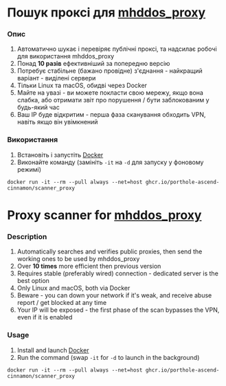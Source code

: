 # Пошук проксі для [mhddos_proxy](https://github.com/porthole-ascend-cinnamon/mhddos_proxy_releases)

### Опис

1. Автоматично шукає і перевіряє публічні проксі, та надсилає робочі для використання mhddos_proxy
2. Понад **10 разів** ефективніший за попередню версію
3. Потребує стабільне (бажано провідне) з'єднання - найкращий варіант - виділені сервери
4. Тільки Linux та macOS, обидві через Docker
5. Майте на увазі - ви можете покласти свою мережу, якщо вона слабка, або отримати звіт про порушення / бути
   заблокованим у будь-який час
6. Ваш IP буде відкритим - перша фаза сканування обходить VPN, навіть якщо він увімкнений

### Використання

1. Встановіть і запустіть [Docker](https://docs.docker.com/desktop/#download-and-install)
2. Виконайте команду (замініть `-it` на `-d` для запуску у фоновому режимі)

`docker run -it --rm --pull always --net=host ghcr.io/porthole-ascend-cinnamon/scanner_proxy`

# Proxy scanner for [mhddos_proxy](https://github.com/porthole-ascend-cinnamon/mhddos_proxy_releases)

### Description

1. Automatically searches and verifies public proxies, then send the working ones to be used by mhddos_proxy
2. Over **10 times** more efficient then previous version
3. Requires stable (preferably wired) connection - dedicated server is the best option
4. Only Linux and macOS, both via Docker
5. Beware - you can down your network if it's weak, and receive abuse report / get blocked at any time
6. Your IP will be exposed - the first phase of the scan bypasses the VPN, even if it is enabled

### Usage

1. Install and launch [Docker](https://docs.docker.com/desktop/#download-and-install)
2. Run the command (swap `-it` for `-d` to launch in the background)

`docker run -it --rm --pull always --net=host ghcr.io/porthole-ascend-cinnamon/scanner_proxy`
